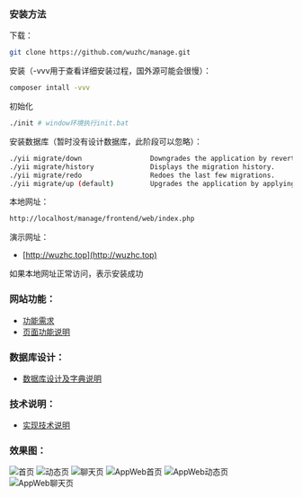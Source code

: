 ### 安装方法
下载：
```bash
git clone https://github.com/wuzhc/manage.git
```

安装（-vvv用于查看详细安装过程，国外源可能会很慢）：
```bash
composer intall -vvv
```

初始化
```bash
./init # window环境执行init.bat
```

安装数据库（暂时没有设计数据库，此阶段可以忽略）：
```bash
./yii migrate/down                 Downgrades the application by reverting old migrations.
./yii migrate/history              Displays the migration history.
./yii migrate/redo                 Redoes the last few migrations.
./yii migrate/up (default)         Upgrades the application by applying new migrations.
```

本地网址：
```bash
http://localhost/manage/frontend/web/index.php
```

演示网址：  
- [http://wuzhc.top](http://wuzhc.top)

如果本地网址正常访问，表示安装成功

### 网站功能：
- [功能需求](https://github.com/wuzhc/manage/blob/master/docs/note/%E5%8A%9F%E8%83%BD%E9%9C%80%E6%B1%82.md)  
- [页面功能说明](https://github.com/wuzhc/manage/blob/master/docs/note/%E9%A1%B5%E9%9D%A2%E5%8A%9F%E8%83%BD%E8%AF%B4%E6%98%8E.md)  

### 数据库设计：
- [数据库设计及字典说明](https://github.com/wuzhc/manage/blob/master/docs/note/%E6%95%B0%E6%8D%AE%E5%BA%93%E8%AE%BE%E8%AE%A1%E5%8F%8A%E5%AD%97%E5%85%B8%E8%AF%B4%E6%98%8E.md)  

### 技术说明：
- [实现技术说明](https://github.com/wuzhc/manage/blob/master/docs/note/%E5%AE%9E%E7%8E%B0%E6%8A%80%E6%9C%AF%E8%AF%B4%E6%98%8E.md)  

### 效果图：  
![首页](https://github.com/wuzhc/manage/blob/master/frontend/web/images/index.png)
![动态页](https://github.com/wuzhc/manage/blob/master/frontend/web/images/dynamic.png)
![聊天页](https://github.com/wuzhc/manage/blob/master/frontend/web/images/chat.png)
![AppWeb首页](https://github.com/wuzhc/manage/blob/master/frontend/web/images/app-index.png)
![AppWeb动态页](https://github.com/wuzhc/manage/blob/master/frontend/web/images/app-dymanic.png)
![AppWeb聊天页](https://github.com/wuzhc/manage/blob/master/frontend/web/images/app-chat.png)


